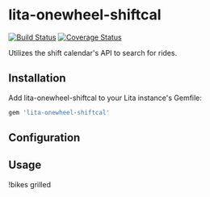 # lita-onewheel-shiftcal

[![Build Status](https://travis-ci.org/onewheelskyward/lita-onewheel-shiftcal.png?branch=master)](https://travis-ci.org/onewheelskyward/lita-onewheel-shiftcal)
[![Coverage Status](https://coveralls.io/repos/onewheelskyward/lita-onewheel-shiftcal/badge.png)](https://coveralls.io/r/onewheelskyward/lita-onewheel-shiftcal)

Utilizes the shift calendar's API to search for rides.

## Installation

Add lita-onewheel-shiftcal to your Lita instance's Gemfile:

``` ruby
gem 'lita-onewheel-shiftcal'
```

## Configuration


## Usage

!bikes grilled
